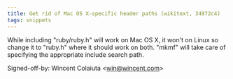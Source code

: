 ```yaml
---
title: Get rid of Mac OS X-specific header paths (wikitext, 34972c4)
tags: snippets
---
```


While including "ruby/ruby.h" will work on Mac OS X, it won't on Linux so change it to "ruby.h" where it should work on both. "mkmf" will take care of specifying the appropriate include search path.

Signed-off-by: Wincent Colaiuta &lt;win@wincent.com&gt;

